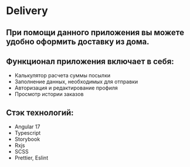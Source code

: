 # Delivery

## При помощи данного приложения вы можете удобно оформить доставку из дома.

## Функционал приложения включает в себя:

- Калькулятор расчета суммы посылки
- Заполнение данных, необходимых для отправки
- Авторизация и редактирование профиля
- Просмотр истории заказов

## Стэк технологий:

- Angular 17
- Typescript
- Storybook
- Rxjs
- SCSS
- Prettier, Eslint
